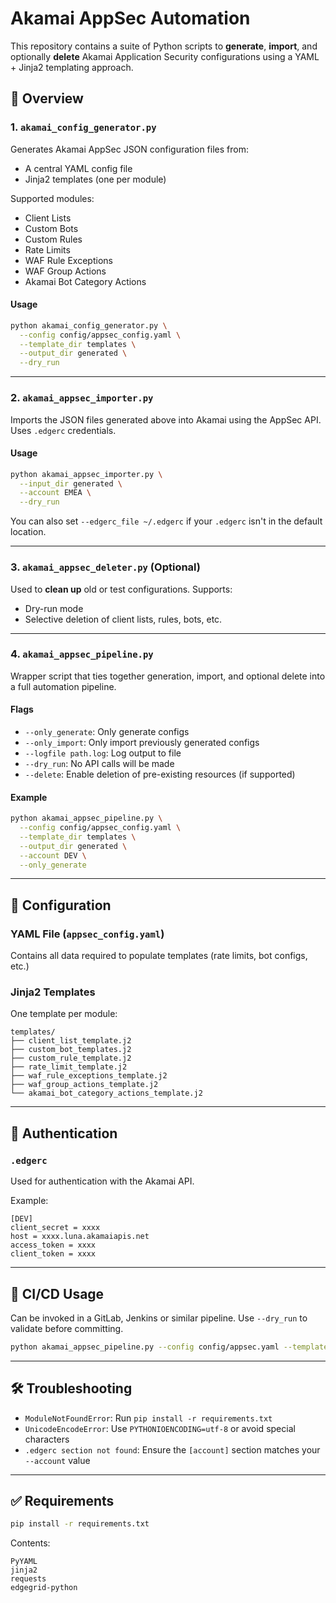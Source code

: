 # Akamai AppSec Automation

This repository contains a suite of Python scripts to **generate**, **import**, and optionally **delete** Akamai Application Security configurations using a YAML + Jinja2 templating approach.

## 📁 Overview

### 1. `akamai_config_generator.py`

Generates Akamai AppSec JSON configuration files from:
- A central YAML config file
- Jinja2 templates (one per module)

Supported modules:
- Client Lists
- Custom Bots
- Custom Rules
- Rate Limits
- WAF Rule Exceptions
- WAF Group Actions
- Akamai Bot Category Actions

#### Usage
```bash
python akamai_config_generator.py \
  --config config/appsec_config.yaml \
  --template_dir templates \
  --output_dir generated \
  --dry_run
```

---

### 2. `akamai_appsec_importer.py`

Imports the JSON files generated above into Akamai using the AppSec API. Uses `.edgerc` credentials.

#### Usage
```bash
python akamai_appsec_importer.py \
  --input_dir generated \
  --account EMEA \
  --dry_run
```

You can also set `--edgerc_file ~/.edgerc` if your `.edgerc` isn't in the default location.

---

### 3. `akamai_appsec_deleter.py` (Optional)

Used to **clean up** old or test configurations. Supports:
- Dry-run mode
- Selective deletion of client lists, rules, bots, etc.

---

### 4. `akamai_appsec_pipeline.py`

Wrapper script that ties together generation, import, and optional delete into a full automation pipeline.

#### Flags
- `--only_generate`: Only generate configs
- `--only_import`: Only import previously generated configs
- `--logfile path.log`: Log output to file
- `--dry_run`: No API calls will be made
- `--delete`: Enable deletion of pre-existing resources (if supported)

#### Example
```bash
python akamai_appsec_pipeline.py \
  --config config/appsec_config.yaml \
  --template_dir templates \
  --output_dir generated \
  --account DEV \
  --only_generate
```

---

## 🔧 Configuration

### YAML File (`appsec_config.yaml`)
Contains all data required to populate templates (rate limits, bot configs, etc.)

### Jinja2 Templates
One template per module:
```
templates/
├── client_list_template.j2
├── custom_bot_templates.j2
├── custom_rule_template.j2
├── rate_limit_template.j2
├── waf_rule_exceptions_template.j2
├── waf_group_actions_template.j2
└── akamai_bot_category_actions_template.j2
```

---

## 🔑 Authentication

### `.edgerc`
Used for authentication with the Akamai API.

Example:
```
[DEV]
client_secret = xxxx
host = xxxx.luna.akamaiapis.net
access_token = xxxx
client_token = xxxx
```

---

## 🚀 CI/CD Usage

Can be invoked in a GitLab, Jenkins or similar pipeline. Use `--dry_run` to validate before committing.

```bash
python akamai_appsec_pipeline.py --config config/appsec.yaml --template_dir templates --output_dir generated --account DEV --dry_run
```

---

## 🛠 Troubleshooting

- `ModuleNotFoundError`: Run `pip install -r requirements.txt`
- `UnicodeEncodeError`: Use `PYTHONIOENCODING=utf-8` or avoid special characters
- `.edgerc section not found`: Ensure the `[account]` section matches your `--account` value

---

## ✅ Requirements

```bash
pip install -r requirements.txt
```

Contents:
```
PyYAML
jinja2
requests
edgegrid-python
```